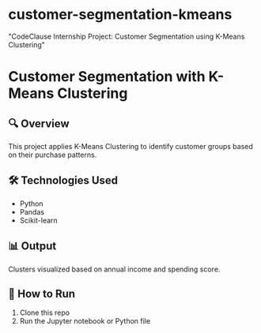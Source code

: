 # customer-segmentation-kmeans
"CodeClause Internship Project: Customer Segmentation using K-Means Clustering"

# Customer Segmentation with K-Means Clustering

## 🔍 Overview
This project applies K-Means Clustering to identify customer groups based on their purchase patterns.

## 🛠 Technologies Used
- Python
- Pandas
- Scikit-learn

## 📊 Output
Clusters visualized based on annual income and spending score.

## 🚀 How to Run
1. Clone this repo
2. Run the Jupyter notebook or Python file
